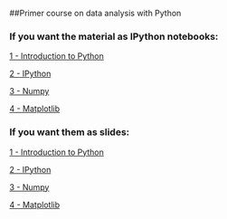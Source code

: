 ##Primer course on data analysis with Python
### If you want the material as IPython notebooks:
<a href="http://nbviewer.ipython.org/github/hserrano/python-data-analysis/blob/master/1-Introduction_to_Python.ipynb">1 - Introduction to Python</a>
  
<a href="http://nbviewer.ipython.org/github/hserrano/python-data-analysis/blob/master/2-IPython.ipynb">2 - IPython</a>

<a href="http://nbviewer.ipython.org/github/hserrano/python-data-analysis/blob/master/3-Numpy.ipynb">3 - Numpy</a>

<a href="http://nbviewer.ipython.org/github/hserrano/python-data-analysis/blob/master/4-Matplotlib.ipynb">4 - Matplotlib</a>

### If you want them as slides:
<a href="http://nbviewer.ipython.org/format/slides/github/hserrano/python-data-analysis/blob/master/1-Introduction_to_Python.ipynb">1 - Introduction to Python</a>
  
<a href="http://nbviewer.ipython.org/format/slides/github/hserrano/python-data-analysis/blob/master/2-IPython.ipynb">2 - IPython</a>

<a href="http://nbviewer.ipython.org/format/slides/github/hserrano/python-data-analysis/blob/master/3-Numpy.ipynb">3 - Numpy</a>

<a href="http://nbviewer.ipython.org/format/slides/github/hserrano/python-data-analysis/blob/master/4-Matplotlib.ipynb">4 - Matplotlib</a>
